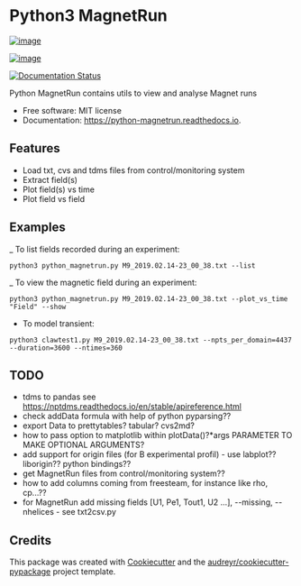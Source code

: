 Python3 MagnetRun
================

[![image](https://img.shields.io/pypi/v/python_magnetrun.svg)](https://pypi.python.org/pypi/python_magnetrun)

[![image](https://img.shields.io/travis/Trophime/python_magnetrun.svg)](https://travis-ci.com/Trophime/python_magnetrun)

[![Documentation Status](https://readthedocs.org/projects/python-magnetrun/badge/?version=latest)](https://python-magnetrun.readthedocs.io/en/latest/?badge=latest)

Python MagnetRun contains utils to view and analyse Magnet runs

-   Free software: MIT license
-   Documentation: <https://python-magnetrun.readthedocs.io>.

Features
--------

-   Load txt, cvs and tdms files from control/monitoring system
-   Extract field(s)
-   Plot field(s) vs time
-   Plot field vs field

Examples
--------

_  To list fields recorded during an experiment:

```python3 python_magnetrun.py M9_2019.02.14-23_00_38.txt --list```


_  To view the magnetic field during an experiment:


```python3 python_magnetrun.py M9_2019.02.14-23_00_38.txt --plot_vs_time "Field" --show```

- To model transient:

```python3 clawtest1.py M9_2019.02.14-23_00_38.txt --npts_per_domain=4437 --duration=3600 --ntimes=360```

TODO
----

-   tdms to pandas see
    <https://nptdms.readthedocs.io/en/stable/apireference.html>
-   check addData formula with help of python pyparsing??
-   export Data to prettytables? tabular? cvs2md?
-   how to pass option to matplotlib within plotData()?\*args PARAMETER
    TO MAKE OPTIONAL ARGUMENTS?
-   add support for origin files (for B experimental profil) - use
    labplot?? liborigin?? python bindings??
-   get MagnetRun files from control/monitoring system??
-   how to add columns coming from freesteam, for instance like rho,
    cp\...??
-   for MagnetRun add missing fields [U1, Pe1, Tout1, U2 \...\],
    \--missing, \--nhelices - see txt2csv.py

Credits
-------

This package was created with
[Cookiecutter](https://github.com/audreyr/cookiecutter) and the
[audreyr/cookiecutter-pypackage](https://github.com/audreyr/cookiecutter-pypackage)
project template.
